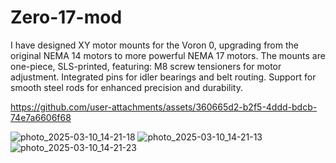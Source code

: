 # Zero-17-mod

I have designed XY motor mounts for the Voron 0, upgrading from the original NEMA 14 motors to more powerful NEMA 17 motors.
The mounts are one-piece, SLS-printed, featuring:
M8 screw tensioners for motor adjustment.
Integrated pins for idler bearings and belt routing.
Support for smooth steel rods for enhanced precision and durability.



https://github.com/user-attachments/assets/360665d2-b2f5-4ddd-bdcb-74e7a6606f68

![photo_2025-03-10_14-21-18](https://github.com/user-attachments/assets/348f0119-7fae-4e0d-914d-9af77f5ddbdd)
![photo_2025-03-10_14-21-13](https://github.com/user-attachments/assets/c06b5191-21f7-45fc-b092-9fb874ac2ad8)
![photo_2025-03-10_14-21-23](https://github.com/user-attachments/assets/0af0a4a3-5ab7-428a-a84d-a61c6a07a485)
